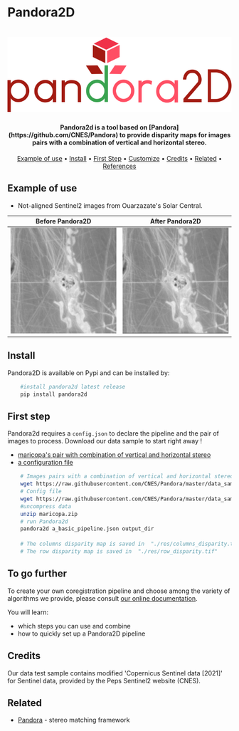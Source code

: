 # Pandora2D

<h1 align="center">
<img src="./doc/sources/Images/logo/logo_pandora2d.png"/>
</h1>

<h4 align="center">Pandora2d  is a tool based on [Pandora](https://github.com/CNES/Pandora) to provide disparity maps
for images pairs with a combination of vertical and horizontal stereo.</h4>

<p align="center">
  <a href="#install">Example of use</a> •
  <a href="#install">Install</a> •
  <a href="#firststep">First Step</a> •
  <a href="#customize">Customize</a> •
  <a href="#credits">Credits</a> •
  <a href="#related">Related</a> •
  <a href="#references">References</a>
</p>

## Example of use

* Not-aligned Sentinel2 images from Ouarzazate's Solar Central.

Before Pandora2D   |  After Pandora2D
:-----------------:|:----------------:
![](./doc/sources/Images/avant_recalage.gif)  |  ![](./doc/sources/Images/apres_recalage.gif)


## Install

Pandora2D is available on Pypi and can be installed by:

```bash
    #install pandora2d latest release
    pip install pandora2d
````

## First step

Pandora2d requires a `config.json` to declare the pipeline and the pair of images to process.
Download our data sample to start right away !

- [maricopa's pair with combination of vertical and horizontal stereo](https://raw.githubusercontent.com/CNES/Pandora/master/data_samples/images/maricopa.zip)
- [a configuration file](https://raw.githubusercontent.com/CNES/Pandora/master/data_samples/json_conf_files/a_basic_pipeline.json)

```bash
    # Images pairs with a combination of vertical and horizontal stereo
    wget https://raw.githubusercontent.com/CNES/Pandora/master/data_samples/images/maricopa.zip
    # Config file
    wget https://raw.githubusercontent.com/CNES/Pandora/master/data_samples/json_conf_files/a_basic_pipeline.json
    #uncompress data
    unzip maricopa.zip
    # run Pandora2d
    pandora2d a_basic_pipeline.json output_dir

    # The columns disparity map is saved in  "./res/columns_disparity.tif"
    # The row disparity map is saved in  "./res/row_disparity.tif"
```

## To go further

To create your own coregistration pipeline and choose among the variety of
algorithms we provide, please consult [our online documentation](https://pandora2d.readthedocs.io/index.html).

You will learn:

* which steps you can use and combine
* how to quickly set up a Pandora2D pipeline

## Credits

Our data test sample contains  modified  'Copernicus  Sentinel  data  [2021]'  for  Sentinel  data, provided by the Peps Sentinel2 website (CNES). 


## Related

* [Pandora](<https://github.com/cnes/pandora>) - stereo matching framework
